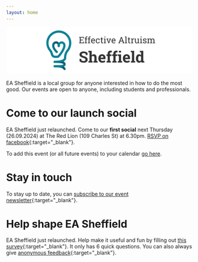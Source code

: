 ```yaml
---
layout: home
---
```


![image](media/banner_light.png)

EA Sheffield is a local group for anyone interested in how to do the most good. Our events are open to anyone, including students and professionals.

# Come to our launch social
EA Sheffield just relaunched. Come to our **first social** next Thursday (26.09.2024) at The Red Lion (109 Charles St) at 6.30pm. [RSVP on facebook](https://tinyurl.com/ea-sheffield-launch){:target="_blank"}.

To add this event (or all future events) to your calendar [go here](calendar).


# Stay in touch
To stay up to date, you can [subscribe to our event newsletter](https://tinyurl.com/ea-sheffield-newsletter){:target="_blank"}.


# Help shape EA Sheffield
EA Sheffield just relaunched. Help make it useful and fun by filling out [this survey](https://tinyurl.com/ea-sheffield-survey){:target="_blank"}. It only has 6 quick questions. You can also always give [anonymous feedback](https://tinyurl.com/ea-sheffield-feedback){:target="_blank"}.
